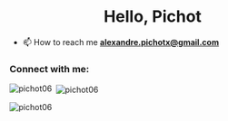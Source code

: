<h1 align="center">Hello, Pichot</h1>


- 📫 How to reach me **alexandre.pichotx@gmail.com**

<h3 align="left">Connect with me:</h3>
<p align="left">
</p>

<p><img align="left" src="https://github-readme-stats.vercel.app/api/top-langs?username=pichot06&show_icons=true&locale=en&layout=compact" alt="pichot06" /></p>

<p>&nbsp;<img align="center" src="https://github-readme-stats.vercel.app/api?username=pichot06&show_icons=true&locale=en" alt="pichot06" /></p>

<p><img align="center" src="https://github-readme-streak-stats.herokuapp.com/?user=pichot06&" alt="pichot06" /></p>
